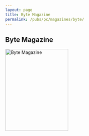 ```yaml
---
layout: page
title: Byte Magazine
permalink: /pubs/pc/magazines/byte/
---
```


Byte Magazine
---

[<img src="http://archive.pcjs.org/pubs/pc/magazines/byte/BYTE-1975-11/thumbs/BYTE-1975-11 1.jpeg" width="200" height="260" alt= "Byte Magazine"/>](BYTE-1975-11/)
